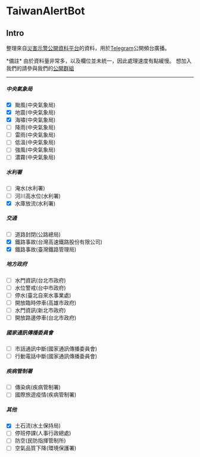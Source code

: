 # TaiwanAlertBot

## Intro
整理來自[災害示警公開資料平台](https://alerts.ncdr.nat.gov.tw)的資料，用於[Telegram](https://telegram.org)公開頻台廣播。

\*備註\*
由於資料量非常多，以及欄位並未統一，因此處理速度有點緩慢。
想加入我們的請參與我們的[公開群組](https://t.me/joinchat/H06D30hvYRkKZP4mJirjVg)

---

##### 中央氣象局  

- [x] 颱風(中央氣象局)
- [x] 地震(中央氣象局)
- [x] 海嘯(中央氣象局)
- [ ] 降雨(中央氣象局)
- [ ] 雷雨(中央氣象局)
- [ ] 低溫(中央氣象局)
- [ ] 強風(中央氣象局)
- [ ] 濃霧(中央氣象局)

##### 水利署
- [ ] 淹水(水利署)
- [ ] 河川高水位(水利署)
- [x] 水庫放流(水利署)

##### 交通
- [ ] 道路封閉(公路總局)
- [x] 鐵路事故(台灣高速鐵路股份有限公司)
- [x] 鐵路事故(臺灣鐵路管理局)

##### 地方政府
- [ ] 水門資訊(台北市政府)
- [ ] 水位警戒(台中市政府)
- [ ] 停水(臺北自來水事業處)
- [ ] 開放臨時停車(高雄市政府)
- [ ] 水門資訊(新北市政府)
- [ ] 開放路邊停車(台北市政府)

##### 國家通訊傳播委員會
- [ ] 市話通訊中斷(國家通訊傳播委員會)
- [ ] 行動電話中斷(國家通訊傳播委員會)

##### 疾病管制署
- [ ] 傳染病(疾病管制署)
- [ ] 國際旅遊疫情(疾病管制署)

##### 其他
- [x] 土石流(水土保持局)
- [ ] 停班停課(人事行政總處)
- [ ] 防空(民防指揮管制所)
- [ ] 空氣品質下降(環境保護署)
